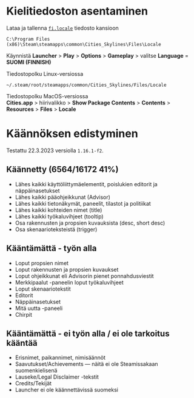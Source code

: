 ﻿# Kielitiedoston asentaminen
Lataa ja tallenna [`fi.locale`](https://github.com/hanskurppa/csfi/raw/main/fi.locale) tiedosto kansioon
```
C:\Program Files (x86)\Steam\steamapps\common\Cities_Skylines\Files\Locale
```
Käynnistä **Launcher** > **Play** > **Options** > **Gameplay** > valitse **Language** = **SUOMI (FINNISH)**  
  
Tiedostopolku Linux-versiossa 
```
~/.steam/root/steamapps/common/Cities_Skylines/Files/Locale
```
Tiedostopolku MacOS-versiossa  
**Cities.app** > hiirivalikko > **Show Package Contents** > **Contents** > **Resources** > **Files** > **Locale**

# Käännöksen edistyminen
Testattu 22.3.2023 versiolla `1.16.1-f2`.

## Käännetty (6564/16172 41%)
- Lähes kaikki käyttöliittymäelementit, poislukien editorit ja näppäinasetukset
- Lähes kaikki pääohjeikkunat (Advisor)
- Lähes kaikki tietonäkymät, paneelit, tilastot ja politiikat
- Lähes kaikki kohteiden nimet (title)
- Lähes kaikki työkaluvihjeet (tooltip)
- Osa rakennusten ja propsien kuvauksista (desc, short desc)
- Osa skenaarioteksteistä (trigger)

## Kääntämättä - työn alla  
- Loput propsien nimet
- Loput rakennusten ja propsien kuvaukset
- Loput ohjeikkunat eli Advisorin pienet ponnahdusviestit
- Merkkipaalut -paneelin loput työkaluvihjeet
- Loput skenaariotekstit
- Editorit
- Näppäinasetukset
- Mitä uutta -paneeli
- Chirpit

## Kääntämättä - ei työn alla / ei ole tarkoitus kääntää  
- Erisnimet, paikannimet, nimisäännöt
- Saavutukset/Achievements — näitä ei ole Steamissakaan suomenkielisenä
- Lauseke/Legal Disclaimer -tekstit
- Credits/Tekijät
- Launcher ei ole käännettävissä suomeksi
